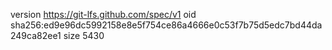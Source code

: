 version https://git-lfs.github.com/spec/v1
oid sha256:ed9e96dc5992158e8e5f754ce86a4666e0c53f7b75d5edc7bd44da249ca82ee1
size 5430
